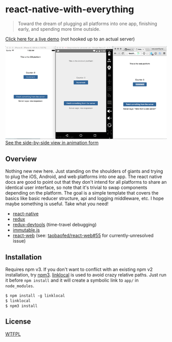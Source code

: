 # react-native-with-everything

> Toward the dream of plugging all platforms into one app, finishing early, and spending more time outside.

[Click here for a live demo](http://rickyreusser.com/react-native-with-everything/) (not hooked up to an actual server)

![Demo](./demo.png)
[See the side-by-side view in animation form](./demo.gif)

## Overview

Nothing new new here. Just standing on the shoulders of giants and trying to plug the iOS, Android, and web platforms into one app. The react native docs are good to point out that they don't intend for all platforms to share an identical user interface, so note that it's trivial to swap components depending on the platform. The goal is a simple template that covers the basics like basic reducer structure, api and logging middleware, etc. I hope maybe something is useful. Take what you need!

- [react-native](facebook.github.io/react-native)
- [redux](https://github.com/rackt/redux)
- [redux-devtools](https://github.com/gaearon/redux-devtools) (time-travel debugging)
- [immutable.js](https://facebook.github.io/immutable-js/)
- [react-web](https://github.com/taobaofed/react-web) (see: [taobaofed/react-web#55](https://github.com/taobaofed/react-web/issues/55) for currently-unresolved issue)

## Installation

Requires npm v3. If you don't want to conflict with an existing npm v2 installation, try [npm3](https://www.npmjs.com/package/npm3). [linklocal](https://www.npmjs.com/package/linklocal) is used to avoid crazy relative paths. Just run it before `npm install` and it will create a symbolic link to `app/` in `node_modules`.

```
$ npm install -g linklocal
$ linklocal
$ npm3 install
```

## License

[WTFPL](http://www.wtfpl.net/)
